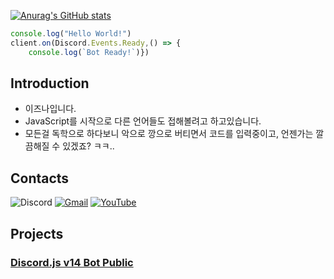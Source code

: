 [![Anurag's GitHub stats](https://github-readme-stats.vercel.app/api?username=izunya)](https://github.com/anuraghazra/github-readme-stats)

```javascript
console.log("Hello World!")
client.on(Discord.Events.Ready,() => {
    console.log(`Bot Ready!`)})
```

## **Introduction**
- 이즈나입니다.
- JavaScript를 시작으로 다른 언어들도 접해볼려고 하고있습니다.
- 모든걸 독학으로 하다보니 악으로 깡으로 버티면서 코드를 입력중이고, 언젠가는 깔끔해질 수 있겠죠? ㅋㅋ..

## Contacts

![Discord](https://img.shields.io/badge/izunadesu%230127-5865F2?style=flat-square&logo=Discord&logoColor=white)
[![Gmail](https://img.shields.io/badge/Gmail-EA4335?style=flat-square&logo=Gmail&logoColor=white&link=mailto:twitchizuna@gmail.com)](mailto:twitchizuna@gmail.com)
[![YouTube](https://img.shields.io/youtube/channel/subscribers/UCy08-wUkWQekqmDKdtRZqHA?style=social)](https://www.youtube.com/channel/UCy08-wUkWQekqmDKdtRZqHA)

## Projects
### [Discord.js v14 Bot Public](https://github.com/izunya/izuna_djs14rP)
